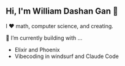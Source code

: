 
## Hi, I'm William Dashan Gan 👋

I ❤️ math, computer science, and creating.

🔭 I’m currently building with ...
- Elixir and Phoenix
- Vibecoding in windsurf and Claude Code 

<!--
**w1ll14m64n/w1ll14m64n** is a ✨ _special_ ✨ repository because its `README.md` (this file) appears on your GitHub profile.

Here are some ideas to get you started:

- 🔭 I’m currently working on ...
- 🌱 I’m currently learning ...
- 👯 I’m looking to collaborate on ...
- 🤔 I’m looking for help with ...
- 💬 Ask me about ...
- 📫 How to reach me: ...
- 😄 Pronouns: ...
- ⚡ Fun fact: ...
-->

